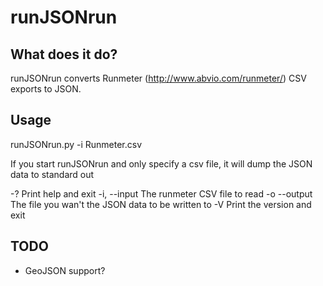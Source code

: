 # runJSONrun

## What does it do?
runJSONrun converts Runmeter (http://www.abvio.com/runmeter/) CSV exports to JSON.

## Usage
runJSONrun.py -i Runmeter.csv

If you start runJSONrun and only specify a csv file, it will dump the JSON data to standard out

-?				Print help and exit
-i, --input		The runmeter CSV file to read
-o --output		The file you wan't the JSON data to be written to
-V				Print the version and exit

## TODO
* GeoJSON support?